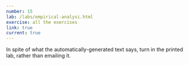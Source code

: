 ```yaml
---
number: 15
lab: /labs/empirical-analysi.html
exercise: all the exercises
link: true
current: true
---
```

In spite of what the automatically-generated text says, turn in the
printed lab, rather than emailing it.
